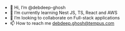 - 👋 Hi, I’m @debdeep-ghosh
- 🌱 I’m currently learning Nest JS, TS, React and AWS
- 💞️ I’m looking to collaborate on Full-stack applications
- 📫 How to reach me debdeep.ghosh@tempus.com

<!---
debdeep-ghosh/debdeep-ghosh is a ✨ special ✨ repository because its `README.md` (this file) appears on your GitHub profile.
You can click the Preview link to take a look at your changes.
--->
